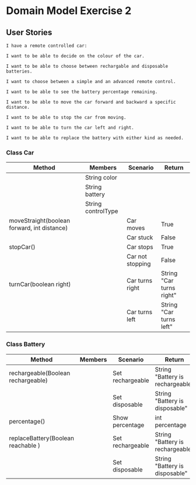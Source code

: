 # Domain Model Exercise 2

## User Stories
```
I have a remote controlled car:

I want to be able to decide on the colour of the car.

I want to be able to choose between rechargable and disposable batteries.

I want to choose between a simple and an advanced remote control.

I want to be able to see the battery percentage remaining.

I want to be able to move the car forward and backward a specific distance.

I want to be able to stop the car from moving.

I want to be able to turn the car left and right.

I want to be able to replace the battery with either kind as needed.
```
### Class Car

| Method                                      | Members             | Scenario         | Return                   |
|---------------------------------------------|---------------------|------------------|--------------------------|
|                                             | String color        |                  |                          |
|                                             | String battery      |                  |                          |
|                                             | String  controlType |                  |                          |
| moveStraight(boolean forward, int distance) |                     | Car moves        | True                     |
|                                             |                     | Car stuck        | False                    |
| stopCar()                                   |                     | Car stops        | True                     |
|                                             |                     | Car not stopping | False                    |
| turnCar(boolean right)                      |                     | Car turns right  | String "Car turns right" |
|                                             |                     | Car turns left   | String "Car turns left"  |
### Class Battery
| Method                               | Members | Scenario         | Return                           |
|--------------------------------------|---------|------------------|----------------------------------|
| rechargeable(Boolean rechargeable)   |         | Set rechargeable | String "Battery is rechargeable" |
|                                      |         | Set disposable   | String "Battery is disposable"   |
| percentage()                         |         | Show percentage  | int percentage                   |
| replaceBattery(Boolean reachable )   |         | Set rechargeable | String "Battery is rechargeable" |
|                                      |         | Set disposable   | String "Battery is disposable"   |
